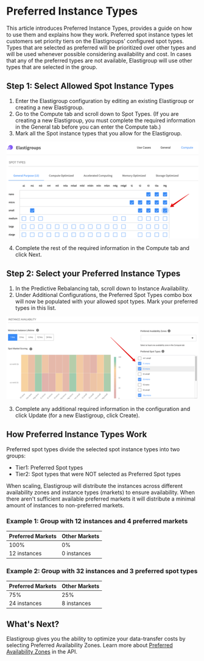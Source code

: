 # Preferred Instance Types

This article introduces Preferred Instance Types, provides a guide on how to use them and explains how they work. Preferred spot instance types let customers set priority tiers on the Elastigroups' configured spot types. Types that are selected as preferred will be prioritized over other types and will be used whenever possible considering availability and cost.
In cases that any of the preferred types are not available, Elastigroup will use other types that are selected in the group.

## Step 1: Select Allowed Spot Instance Types

1. Enter the Elastigroup configuration by editing an existing Elastigroup or creating a new Elastigroup.
2. Go to the Compute tab and scroll down to Spot Types. (If you are creating a new Elastigroup, you must complete the required information in the General tab before you can enter the Compute tab.)
3. Mark all the Spot instance types that you allow for the Elastigroup.

<img src="/elastigroup/_media/compute-preferred-instance-types-01.png" />

4. Complete the rest of the required information in the Compute tab and click Next.

## Step 2: Select your Preferred Instance Types

1. In the Predictive Rebalancing tab, scroll down to Instance Availability.
2. Under Additional Configurations, the Preferred Spot Types combo box will now be populated with your allowed spot types. Mark your preferred types in this list.

<img src="/elastigroup/_media/compute-preferred-instance-types-02.png" />

3. Complete any additional required information in the configuration and click Update (for a new Elastigroup, click Create).

## How Preferred Instance Types Work

Preferred spot types divide the selected spot instance types into two groups:

- Tier1: Preferred Spot types
- Tier2: Spot types that were NOT selected as Preferred Spot types

When scaling, Elastigroup will distribute the instances across different availability zones and instance types (markets) to ensure availability. When there aren't sufficient available preferred markets it will distribute a minimal amount of instances to non-preferred markets.

### Example 1: Group with 12 instances and 4 preferred markets

| Preferred Markets | Other Markets |
| ----------------- | ------------- |
| 100%              | 0%            |
| 12 instances      | 0 instances   |

### Example 2: Group with 32 instances and 3 preferred spot types

| Preferred Markets | Other Markets |
| ----------------- | ------------- |
| 75%               | 25%           |
| 24 instances      | 8 instances   |

## What's Next?

Elastigroup gives you the ability to optimize your data-transfer costs by selecting Preferred Availability Zones. Learn more about [Preferred Availability Zones](https://docs.spot.io/api/#operation/elastigroupAwsCreate) in the API.

